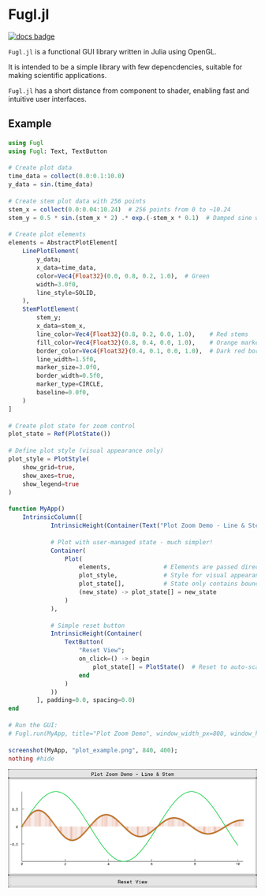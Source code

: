 # Fugl.jl

[![docs badge](https://img.shields.io/badge/docs-latest-blue.svg)](https://erikbuer.github.io/Fugl.jl/dev/)

`Fugl.jl` is a functional GUI library written in Julia using OpenGL.

It is intended to be a simple library with few depencdencies, suitable for making scientific applications.

`Fugl.jl` has a short distance from component to shader, enabling fast and intuitive user interfaces.

## Example

```julia
using Fugl
using Fugl: Text, TextButton

# Create plot data
time_data = collect(0.0:0.1:10.0)
y_data = sin.(time_data)

# Create stem plot data with 256 points
stem_x = collect(0.0:0.04:10.24)  # 256 points from 0 to ~10.24
stem_y = 0.5 * sin.(stem_x * 2) .* exp.(-stem_x * 0.1)  # Damped sine wave

# Create plot elements
elements = AbstractPlotElement[
    LinePlotElement(
        y_data;
        x_data=time_data,
        color=Vec4{Float32}(0.0, 0.8, 0.2, 1.0),  # Green
        width=3.0f0,
        line_style=SOLID,
    ),
    StemPlotElement(
        stem_y;
        x_data=stem_x,
        line_color=Vec4{Float32}(0.8, 0.2, 0.0, 1.0),    # Red stems
        fill_color=Vec4{Float32}(0.8, 0.4, 0.0, 1.0),    # Orange markers
        border_color=Vec4{Float32}(0.4, 0.1, 0.0, 1.0),  # Dark red border
        line_width=1.5f0,
        marker_size=3.0f0,
        border_width=0.5f0,
        marker_type=CIRCLE,
        baseline=0.0f0,
    )
]

# Create plot state for zoom control
plot_state = Ref(PlotState())

# Define plot style (visual appearance only)
plot_style = PlotStyle(
    show_grid=true,
    show_axes=true,
    show_legend=true
)

function MyApp()
    IntrinsicColumn([
            IntrinsicHeight(Container(Text("Plot Zoom Demo - Line & Stem"))),

            # Plot with user-managed state - much simpler!
            Container(
                Plot(
                    elements,               # Elements are passed directly
                    plot_style,             # Style for visual appearance
                    plot_state[],           # State only contains bounds and zoom
                    (new_state) -> plot_state[] = new_state
                )
            ),

            # Simple reset button
            IntrinsicHeight(Container(
                TextButton(
                    "Reset View";
                    on_click=() -> begin
                        plot_state[] = PlotState()  # Reset to auto-scale
                    end
                )
            ))
        ], padding=0.0, spacing=0.0)
end

# Run the GUI:
# Fugl.run(MyApp, title="Plot Zoom Demo", window_width_px=800, window_height_px=600, fps_overlay=true)

screenshot(MyApp, "plot_example.png", 840, 400);
nothing #hide
```

![Line Plot](docs/src/assets/plot_example.png)
